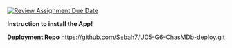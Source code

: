 [![Review Assignment Due Date](https://classroom.github.com/assets/deadline-readme-button-24ddc0f5d75046c5622901739e7c5dd533143b0c8e959d652212380cedb1ea36.svg)](https://classroom.github.com/a/ebT1wQO_)

**Instruction to install the App!**

**Deployment Repo**
https://github.com/Sebah7/U05-G6-ChasMDb-deploy.git